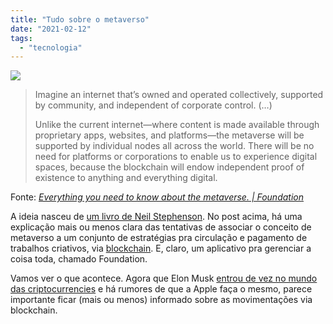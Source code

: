 ```yaml
---
title: "Tudo sobre o metaverso"
date: "2021-02-12"
tags: 
  - "tecnologia"
---
```


[![](https://images.ctfassets.net/9tp4nbs38ooy/3JSyS7cbCe6P2QGrqQVoyi/62216586bc41d8b9d8927a14865bd05c/Blog.png?fit=fill&q=90&w=1920)](https://foundation.app/blog/enter-the-metaverse)

> Imagine an internet that’s owned and operated collectively, supported by community, and independent of corporate control. (…)
> 
> Unlike the current internet—where content is made available through proprietary apps, websites, and platforms—the metaverse will be supported by individual nodes all across the world. There will be no need for platforms or corporations to enable us to experience digital spaces, because the blockchain will endow independent proof of existence to anything and everything digital.

Fonte: _[Everything you need to know about the metaverse. | Foundation](https://foundation.app/blog/enter-the-metaverse)_

A ideia nasceu de [um livro de Neil Stephenson](https://en.wikipedia.org/wiki/Snow_Crash). No post acima, há uma explicação mais ou menos clara das tentativas de associar o conceito de metaverso a um conjunto de estratégias pra circulação e pagamento de trabalhos criativos, via [blockchain](https://en.wikipedia.org/wiki/Blockchain). E, claro, um aplicativo pra gerenciar a coisa toda, chamado Foundation.

Vamos ver o que acontece. Agora que Elon Musk [entrou de vez no mundo das criptocurrencies](https://www.bbc.com/news/business-55939972) e há rumores de que a Apple faça o mesmo, parece importante ficar (mais ou menos) informado sobre as movimentações via blockchain.
